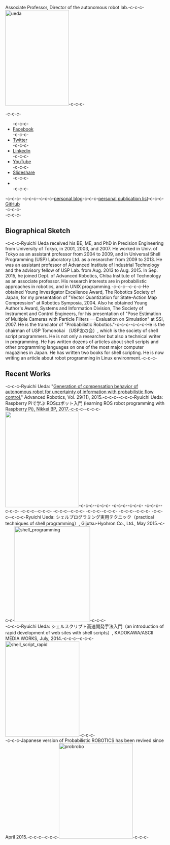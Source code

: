 Associate Professor, Director of the autonomous robot lab.-c-c-c-<a href="https://lab.ueda.asia/wp-content/uploads/2015/09/ueda.jpg"><img class="alignright size-medium wp-image-106" src="https://lab.ueda.asia/wp-content/uploads/2015/09/ueda-200x300.jpg" alt="ueda" width="200" height="300" /></a>-c-c-c-<div class="social-profile">-c-c-c-<ul>-c-c-c- 	<li class="facebook"><a title="Facebook" href="https://www.facebook.com/profile.php?id=675930229170437#!/profile.php?id=675930229170437" target="_blank" rel="noopener">Facebook</a></li>-c-c-c- 	<li class="twitter"><a title="Twitter" href="https://twitter.com/ryuichiueda" target="_blank" rel="noopener">Twitter</a></li>-c-c-c- 	<li class="linkedin"><a title="Linkedin" href="https://www.linkedin.com/profile/view?id=172472847" target="_blank" rel="noopener">Linkedin</a></li>-c-c-c- 	<li class="you-tube"><a title="YouTube" href="https://www.youtube.com/user/ryuichiueda/videos" target="_blank" rel="noopener">YouTube</a></li>-c-c-c- 	<li class="slideshare"><a title="Slideshare" href="http://www.slideshare.net/ryuichiueda" target="_blank" rel="noopener">Slideshare</a></li>-c-c-c- 	<li></li>-c-c-c-</ul>-c-c-c-&nbsp;-c-c-c-<div style="float: left;"></div>-c-c-c-<a href="https://blog.ueda.asia" target="_blank" rel="noopener">personal blog</a>-c-c-c-<a href="https://blog.ueda.asia/?page_id=728" target="_blank" rel="noopener">personal publication list</a>-c-c-c-<a href="https://github.com/ryuichiueda" target="_blank" rel="noopener">GitHub</a></div>-c-c-c-<div style="clear: both;"></div>-c-c-c-<h2>Biographical Sketch</h2>-c-c-c-Ryuichi Ueda received his BE, ME, and PhD in Precision Engineering from University of Tokyo, in 2001, 2003, and 2007. He worked in Univ. of Tokyo as an assistant professor from 2004 to 2009, and in Universal Shell Programming (USP) Laboratory Ltd. as a researcher from 2009 to 2013. He was an assistant professor of Advanced Institute of Industrial Technology and the advisory fellow of USP Lab. from Aug. 2013 to Aug. 2015. In Sep. 2015, he joined Dept. of Advanced Robotics, Chiba Institute of Technology as an associate professor. His research interests are in probabilistic approaches in robotics, and in UNIX programming.-c-c-c--c-c-c-He obtained Young Investigator Excellence Award, The Robotics Society of Japan, for my presentation of "Vector Quantization for State-Action Map Compression" at Robotics Symposia, 2004. Also he obtained Young Author's Award, Systems and Information Division, The Society of Instrument and Control Engineers, for his presentation of "Pose Estimation of Multiple Cameras with Particle Filters ---Evaluation on Simulation" at SSI, 2007. He is the translator of "Probabilistic Robotics."-c-c-c--c-c-c-He is the chairman of USP Tomonokai （USP友の会）, which is the society of shell script programmers. He is not only a researcher but also a technical writer in programming. He has written dozens of articles about shell scripts and other programming languages on one of the most major computer magazines in Japan. He has written two books for shell scripting. He is now writing an article about robot programming in Linux environment.-c-c-c-<h2>Recent Works</h2>-c-c-c-Ryuichi Ueda: "<a href="http://www.tandfonline.com/doi/abs/10.1080/01691864.2015.1009943#.Vf1cbp3tmko" target="_blank" rel="noopener">Generation of compensation behavior of autonomous robot for uncertainty of information with probabilistic flow control</a>," Advanced Robotics, Vol. 29(11), 2015.-c-c-c--c-c-c-Ryuichi Ueda: Raspberry Piで学ぶ ROSロボット入門 (learning ROS robot programming with Raspberry Pi), Nikkei BP, 2017.-c-c-c--c-c-c-<a href="https://lab.ueda.tech/wp-content/uploads/2015/09/01.jpg"><img class="alignright size-medium wp-image-3075" src="https://lab.ueda.tech/wp-content/uploads/2015/09/01-232x300.jpg" alt="" width="232" height="300" /></a>-c-c-c--c-c-c-&nbsp;-c-c-c--c-c-c-&nbsp;-c-c-c--c-c-c-&nbsp;-c-c-c--c-c-c-&nbsp;-c-c-c--c-c-c-&nbsp;-c-c-c--c-c-c-&nbsp;-c-c-c--c-c-c-&nbsp;-c-c-c--c-c-c-Ryuichi Ueda: シェルプログラミング実用テクニック（practical techniques of shell programming）, Gijutsu-Hyohron Co., Ltd., May 2015.-c-c-c-<a href="https://lab.ueda.asia/wp-content/uploads/2015/09/shell_programming.jpg"><img class="alignright size-medium wp-image-132" src="https://lab.ueda.asia/wp-content/uploads/2015/09/shell_programming-238x300.jpg" alt="shell_programming" width="238" height="300" /></a>-c-c-c-<div style="clear: both;"></div>-c-c-c-Ryuichi Ueda: シェルスクリプト高速開発手法入門（an introduction of rapid development of web sites with shell scripts）, KADOKAWA/ASCII MEDIA WORKS, July, 2014.-c-c-c--c-c-c-<a href="https://lab.ueda.asia/wp-content/uploads/2015/09/shell_script_rapid.jpg"><img class="alignright size-medium wp-image-147" src="https://lab.ueda.asia/wp-content/uploads/2015/09/shell_script_rapid-233x300.jpg" alt="shell_script_rapid" width="233" height="300" /></a>-c-c-c-<div style="clear: both;"></div>-c-c-c-Japanese version of Probabilistic ROBOTICS has been revived since April 2015.-c-c-c--c-c-c-<a href="https://lab.ueda.asia/wp-content/uploads/2015/09/probrobo.jpg"><img class="alignright size-medium wp-image-153" src="https://lab.ueda.asia/wp-content/uploads/2015/09/probrobo-233x300.jpg" alt="probrobo" width="233" height="300" /></a>-c-c-c-<div style="clear: both;"></div>
